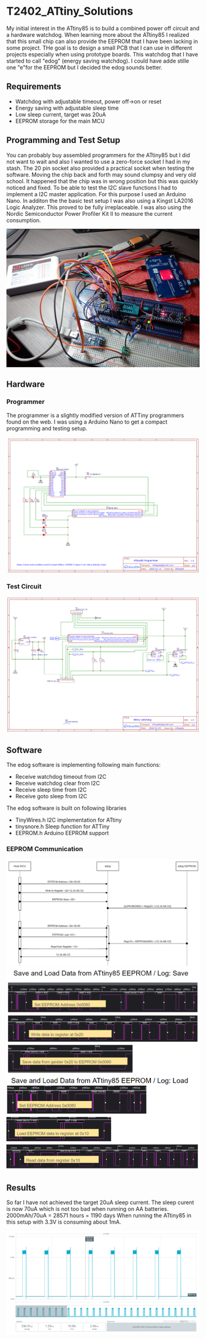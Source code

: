 # T2402_ATtiny_Solutions
My initial interest in the ATtiny85 is to build a combined power off circuit and a hardware watchdog. When learning more about the ATtiny85 I realized that this small chip can also provide the EEPROM that I have been lacking in some project. THe goal is to design a small PCB that I can use in different projects especially when using prototype boards.  This watchdog that I have started to call "edog" (energy saving watchdog). I could have adde stille one "e"for the EEPROM but I decided the edog sounds better.
## Requirements
* Watchdog with adjustable timeout, power off->on or reset
* Energy saving with adjustable sleep time
* Low sleep current, target was 20uA
* EEPROM storage for the main MCU

## Programming and Test Setup
You can probably buy assembled programmers for the ATtiny85 but I did not want to wait and also I wanted to use a zero-force socket I had in my stash. The 20 pin socket also provided a practical socket when testing the software. Moving the chip back and forth may sound clumpsy and very old school. It happened that the chip was in wrong position but this was quickly noticed and fixed. To be able to test the I2C slave functions I had to implement a I2C master application.  For this purpose I used an Arduino Nano.
In additon the the basic test setup I was also using a Kingst LA2016 Logic Analyzer. This proved to be fully 
irreplaceable. I was also using the Nordic Semiconductor Power Profiler Kit II to measure the current consumption.

![testing](/images/Test_Setup.png)

## Hardware
### Programmer

The programmer is a slightly modified version of ATTiny programmers found on the web. I was using a Arduino Nano to get a compact programming and testing setup.

![testing](/images/ATtiny85_programmer.png)

### Test Circuit
![testing](/images/ATtiny85_Test_circuit.png)


## Software
The edog software is implementing following main functions:
* Receive watchdog timeout from I2C
* Receive watchdog clear from I2C
* Receive sleep time from I2C
* Receive goto sleep from I2C

The edog software is built on following libraries
* TinyWires.h    I2C implementation for ATtiny
* tinysnore.h    Sleep function for ATTiny
* EEPROM.h       Arduino EEPROM support

### EEPROM Communication
![testing](/images/edog_EEPROM_write_read.png)
![testing](/images/EEPROM_Save_I2C.png)
![testing](/images/EEPROM_Load_I2C.png)

## Results
So far I have not achieved the target 20uA sleep current. The sleep curent is now 70uA which is not too bad when running on AA batteries. 2000mAh/70uA = 28571 hours = 1190 days
When running the ATtiny85 in this setup with 3.3V is consuming about 1mA.
 
![testing](/images/Sleep_Current.png)
